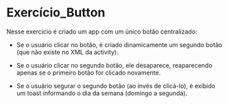 # Exercício_Button 

Nesse exercício é criado um app com um único botão centralizado:

- Se o usuário clicar no botão, é criado dinamicamente um segundo botão (que não existe no XML da activity). 

- Se o usuário clicar no segundo botão, ele desaparece, reaparecendo apenas se o primeiro botão for clicado novamente.

- Se o usuário segurar o segundo botão (ao invés de clicá-lo), é exibido um toast informando o dia da semana (domingo a segunda).
